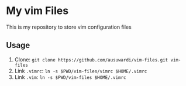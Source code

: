 # My vim Files

This is my repository to store vim configuration files

## Usage

1. Clone: `git clone https://github.com/ausuwardi/vim-files.git vim-files`
2. Link `.vimrc`: `ln -s $PWD/vim-files/vimrc $HOME/.vimrc`
3. Link `.vim`: `ln -s $PWD/vim-files $HOME/.vimrc`

